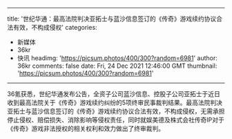 
---
title: '世纪华通：最高法院判决亚拓士与蓝沙信息签订的《传奇》游戏续约协议合法有效，不构成侵权'
categories: 
 - 新媒体
 - 36kr
 - 快讯
headimg: 'https://picsum.photos/400/300?random=6981'
author: 36kr
comments: false
date: Fri, 24 Dec 2021 12:46:00 GMT
thumbnail: 'https://picsum.photos/400/300?random=6981'
---

<div>   
36氪获悉，世纪华通发布公告，全资子公司蓝沙信息、控股子公司亚拓士于近日收到最高法院关于《传奇》游戏续约纠纷的5项终审民事裁判结果。最高法院判决亚拓士与蓝沙信息签订的《传奇》游戏续约协议合法有效，不构成侵权，无需承担停止侵权、赔偿损失、消除影响等侵权责任，同时就娱美德及株式会社传奇IP对于《传奇》游戏非法授权的相关权利和效力做出了终审裁判。  
</div>
            